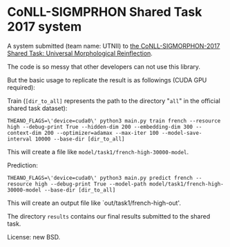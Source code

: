 # CoNLL-SIGMPRHON Shared Task 2017 system

A system submitted (team name: UTNII) to [the CoNLL-SIGMORPHON-2017 Shared Task: Universal Morphological Reinflection](https://sites.google.com/view/conll-sigmorphon2017/home).

The code is so messy that other developers can not use this library.

But the basic usage to replicate the result is as followings (CUDA GPU required):

Train (`[dir_to_all]` represents the path to the directory "`all`" in the official shared task dataset):

```
THEANO_FLAGS=\'device=cuda0\' python3 main.py train french --resource high --debug-print True --hidden-dim 200 --embedding-dim 300 --context-dim 200 --optimizer=adamax --max-iter 100 --model-save-interval 10000 --base-dir [dir_to_all]
```

This will create a file like `model/task1/french-high-30000-model`.

Prediction:

```
THEANO_FLAGS=\'device=cuda0\' python3 main.py predict french --resource high --debug-print True --model-path model/task1/french-high-30000-model --base-dir [dir_to_all]
```

This will create an output file like `out/task1/french-high-out'.

The directory `results` contains our final results submitted to the shared task.

License: new BSD.